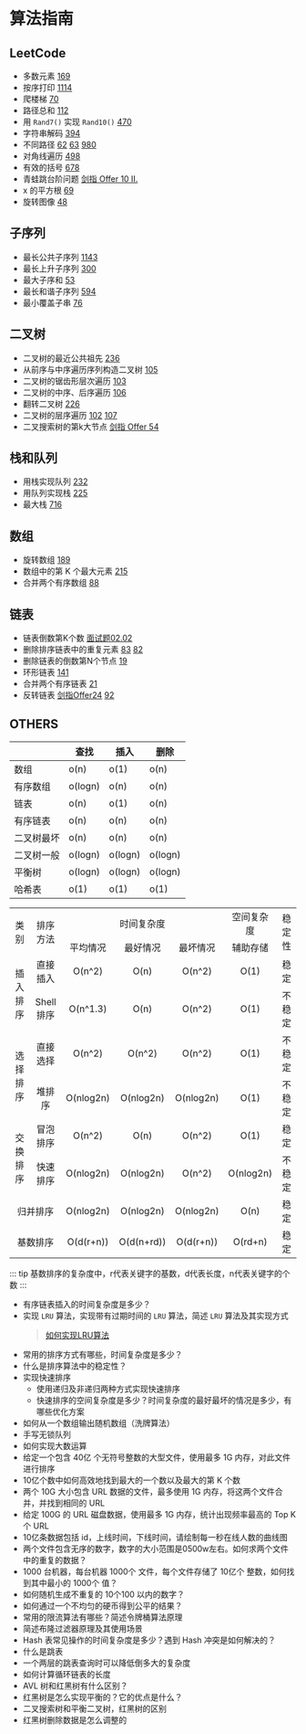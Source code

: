 # 算法指南

## LeetCode

- 多数元素 [169](https://leetcode-cn.com/problems/majority-element/solution/qiu-/)
- 按序打印 [1114](https://leetcode-cn.com/problems/print-in-order/)
- 爬楼梯 [70](https://leetcode-cn.com/problems/climbing-stairs/)
- 路径总和 [112](https://leetcode-cn.com/problems/path-sum/)
- 用 `Rand7()` 实现 `Rand10()` [470](https://leetcode-cn.com/problems/implement-rand10-using-rand7/)
- 字符串解码 [394](https://leetcode-cn.com/problems/decode-string/)
- 不同路径 [62](https://leetcode-cn.com/problems/unique-paths/) [63](https://leetcode-cn.com/problems/unique-paths-ii/) [980](https://leetcode-cn.com/problems/unique-paths-iii/)
- 对角线遍历 [498](https://leetcode-cn.com/problems/diagonal-traverse/)
- 有效的括号 [678](https://leetcode-cn.com/problems/valid-parentheses/)
- 青蛙跳台阶问题 [剑指 Offer 10 II.](https://leetcode-cn.com/problems/qing-wa-tiao-tai-jie-wen-ti-lcof/)
- x 的平方根 [69](https://leetcode-cn.com/problems/sqrtx/)
- 旋转图像 [48](https://leetcode-cn.com/problems/rotate-image/)

## 子序列

- 最长公共子序列 [1143](https://leetcode-cn.com/problems/longest-common-subsequence/)
- 最长上升子序列 [300](https://leetcode-cn.com/problems/longest-increasing-subsequence/)
- 最大子序和 [53](https://leetcode-cn.com/problems/maximum-subarray/)
- 最长和谐子序列 [594](https://leetcode-cn.com/problems/longest-harmonious-subsequence/comments/)
- 最小覆盖子串 [76](https://leetcode-cn.com/problems/minimum-window-substring/)

## 二叉树

- 二叉树的最近公共祖先 [236](https://leetcode-cn.com/problems/lowest-common-ancestor-of-a-binary-tree/)
- 从前序与中序遍历序列构造二叉树 [105](https://leetcode-cn.com/problems/construct-binary-tree-from-preorder-and-inorder-traversal/)
- 二叉树的锯齿形层次遍历 [103](https://leetcode-cn.com/problems/binary-tree-zigzag-level-order-traversal/)
- 二叉树的中序、后序遍历 [106](https://leetcode-cn.com/problems/construct-binary-tree-from-inorder-and-postorder-traversal/)
- 翻转二叉树 [226](https://leetcode-cn.com/problems/invert-binary-tree/solution/fan-zhuan-er-cha-shu-by-leetcode/)
- 二叉树的层序遍历 [102](https://leetcode-cn.com/problems/binary-tree-level-order-traversal/) [107](https://leetcode-cn.com/problems/binary-tree-level-order-traversal-ii/solution/)
- 二叉搜索树的第k大节点 [剑指 Offer 54](https://leetcode-cn.com/problems/er-cha-sou-suo-shu-de-di-kda-jie-dian-lcof/)

## 栈和队列

- 用栈实现队列 [232](https://leetcode-cn.com/problems/implement-queue-using-stacks/solution/)
- 用队列实现栈 [225](https://leetcode-cn.com/problems/implement-stack-using-queues/)
- 最大栈 [716](https://leetcode-cn.com/problems/max-stack/solution/716-zui-da-zhan-by-klb/)

## 数组

- 旋转数组 [189](https://leetcode-cn.com/problems/rotate-array/)
- 数组中的第 K 个最大元素 [215](https://leetcode-cn.com/problems/kth-largest-element-in-an-array/)
- 合并两个有序数组 [88](https://leetcode-cn.com/problems/merge-sorted-array/)

## 链表

- 链表倒数第K个数 [面试题02.02](https://leetcode-cn.com/problems/kth-node-from-end-of-list-lcci/)
- 删除排序链表中的重复元素 [83](https://leetcode-cn.com/problems/remove-duplicates-from-sorted-list/) [82](https://leetcode-cn.com/problems/remove-duplicates-from-sorted-list-ii/)
- 删除链表的倒数第N个节点 [19](https://leetcode-cn.com/problems/remove-nth-node-from-end-of-list/)
- 环形链表 [141](https://leetcode-cn.com/problems/linked-list-cycle/)
- 合并两个有序链表 [21](https://leetcode-cn.com/problems/merge-two-sorted-lists/)
- 反转链表 [剑指Offer24](https://leetcode-cn.com/problems/fan-zhuan-lian-biao-lcof/) [92](https://leetcode-cn.com/problems/reverse-linked-list-ii/)

## OTHERS

| | 查找 | 插入 | 删除|
|-|-|-|-|
|数组 | o(n)| o(1) | o(n)|
|有序数组 | o(logn)| o(n)| o(n)|
|链表 | o(n)| o(1)  | o(n)|
|有序链表 | o(n)| o(n)| o(n)
|二叉树最坏 | o(n)| o(n)| o(n)
|二叉树一般 | o(logn)| o(logn)| o(logn)
|平衡树 | o(logn)| o(logn) | o(logn)
|哈希表 | o(1)| o(1)| o(1)



<table style="text-align: center">
<tr>
<td rowspan="2">类别</td>
<td rowspan="2">排序方法</td>
<td colspan="3">时间复杂度</td>
<td>空间复杂度</td>
<td rowspan="2">稳定性</td>
</tr>
<tr>
<td>平均情况</td><td>最好情况</td><td>最坏情况</td><td>辅助存储</td>
</tr>
<tr>
<td rowspan="2">插入排序</td>
<td>直接插入</td><td>O(n^2)</td><td>O(n)</td><td>O(n^2)</td><td>O(1)</td><td>稳定</td>
</tr>
<tr>
<td>Shell排序</td><td>O(n^1.3)</td><td>O(n)</td><td>O(n^2)</td><td>O(1)</td><td>不稳定</td>
</tr>
<tr>
<td rowspan="2">选择排序</td>
<td>直接选择</td><td>O(n^2)</td><td>O(n^2)</td><td>O(n^2)</td><td>O(1)</td><td>不稳定</td>
</tr>
<tr>
<td>堆排序</td><td>O(nlog2n)</td><td>O(nlog2n)</td><td>O(nlog2n)</td><td>O(1)</td><td>不稳定</td>
</tr>
<tr>
<td rowspan="2">交换排序</td>
<td>冒泡排序</td><td>O(n^2)</td><td>O(n)</td><td>O(n^2)</td><td>O(1)</td><td>稳定</td>
</tr>
<tr>
<td>快速排序</td><td>O(nlog2n)</td><td>O(nlog2n)</td><td>O(n^2)</td><td>O(nlog2n)</td><td>不稳定</td>
</tr>
<tr>
<td colspan="2">归并排序</td>
<td>O(nlog2n)</td><td>O(nlog2n)</td><td>O(nlog2n)</td><td>O(n)</td><td>稳定</td>
</tr>
<tr>
<td colspan="2">基数排序</td>
<td>O(d(r+n))</td><td>O(d(n+rd))</td><td>O(d(r+n))</td><td>O(rd+n)</td><td>稳定</td>
</tr>
</table>

::: tip
基数排序的复杂度中，r代表关键字的基数，d代表长度，n代表关键字的个数
:::

- 有序链表插入的时间复杂度是多少？
- 实现 `LRU` 算法，实现带有过期时间的 `LRU` 算法，简述 `LRU` 算法及其实现方式
  > [如何实现LRU算法](https://www.bookstack.cn/read/fucking-algorithm/%E9%AB%98%E9%A2%91%E9%9D%A2%E8%AF%95%E7%B3%BB%E5%88%97-LRU%E7%AE%97%E6%B3%95.md)
- 常用的排序方式有哪些，时间复杂度是多少？
- 什么是排序算法中的稳定性？
- 实现快速排序
    * 使用递归及非递归两种方式实现快速排序
    * 快速排序的空间复杂度是多少？时间复杂度的最好最坏的情况是多少，有哪些优化方案
- 如何从一个数组输出随机数组（洗牌算法）
- 手写无锁队列
- 如何实现大数运算
- 给定一个包含 40亿 个无符号整数的大型文件，使用最多 1G 内存，对此文件进行排序
- 10亿个数中如何高效地找到最大的一个数以及最大的第 K 个数
- 两个 10G 大小包含 URL 数据的文件，最多使用 1G 内存，将这两个文件合并，并找到相同的 URL
- 给定 100G 的 URL 磁盘数据，使用最多 1G 内存，统计出现频率最高的 Top K 个 URL
- 10亿条数据包括 id，上线时间，下线时间，请绘制每一秒在线人数的曲线图
- 两个文件包含无序的数字，数字的大小范围是0500w左右。如何求两个文件中的重复的数据？
- 1000 台机器，每台机器 1000个 文件，每个文件存储了 10亿个 整数，如何找到其中最小的 1000个 值？
- 如何随机生成不重复的 10个100 以内的数字？
- 如何通过一个不均匀的硬币得到公平的结果？
- 常用的限流算法有哪些？简述令牌桶算法原理
- 简述布隆过滤器原理及其使用场景
- Hash 表常见操作的时间复杂度是多少？遇到 Hash 冲突是如何解决的？
- 什么是跳表
- 一个两层的跳表查询时可以降低倒多大的复杂度
- 如何计算循环链表的长度
- AVL 树和红黑树有什么区别？
- 红黑树是怎么实现平衡的？它的优点是什么？
- 二叉搜索树和平衡二叉树，红黑树的区别
- 红黑树删除数据是怎么调整的



  
